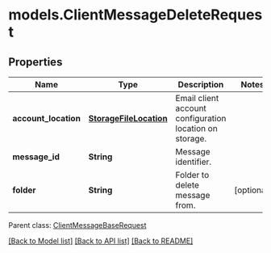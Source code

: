 # models.ClientMessageDeleteRequest
## Properties
Name | Type | Description | Notes
------------ | ------------- | ------------- | -------------
**account_location** | [**StorageFileLocation**](StorageFileLocation.md) | Email client account configuration location on storage.              | 
**message_id** | **String** | Message identifier.              | 
**folder** | **String** | Folder to delete message from.              | [optional] 

 Parent class: [ClientMessageBaseRequest](ClientMessageBaseRequest.md)

[[Back to Model list]](README.md#documentation-for-models) [[Back to API list]](README.md#documentation-for-api-endpoints) [[Back to README]](README.md)


